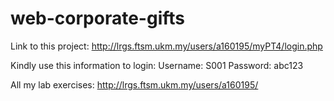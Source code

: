 # web-corporate-gifts


Link to this project: http://lrgs.ftsm.ukm.my/users/a160195/myPT4/login.php

Kindly use this information to login:
  Username: S001
  Password: abc123
  
  
All my lab exercises: http://lrgs.ftsm.ukm.my/users/a160195/
